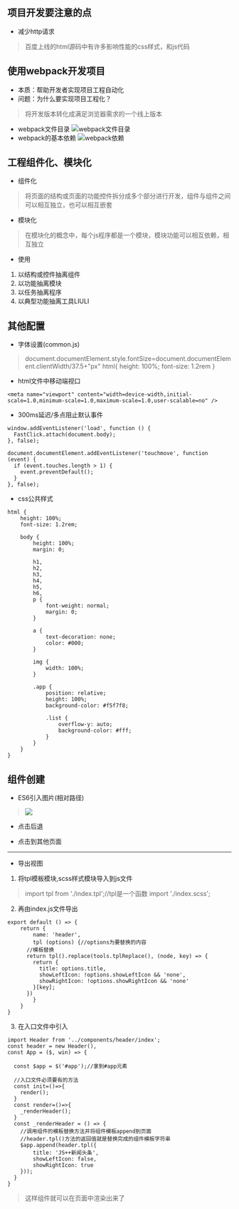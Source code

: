 ## 项目开发要注意的点
- 减少http请求
> 百度上线的html源码中有许多影响性能的css样式，和js代码
## 使用webpack开发项目
- 本质：帮助开发者实现项目工程自动化
- 问题：为什么要实现项目工程化？
> 将开发版本转化成满足浏览器需求的一个线上版本
- webpack文件目录
![webpack文件目录](https://github.com/liulin657609759/newsapp/blob/master/newsApp/img-folder/%E9%A1%B9%E7%9B%AE%E7%9B%AE%E5%BD%95.png)
- webpack的基本依赖
![webpack依赖](https://github.com/liulin657609759/newsapp/blob/master/newsApp/img-folder/%E9%9C%80%E8%A6%81%E7%9A%84%E4%BE%9D%E8%B5%96.png)
## 工程组件化、模块化
- 组件化
> 将页面的结构或页面的功能控件拆分成多个部分进行开发，组件与组件之间可以相互独立，也可以相互嵌套
- 模块化
> 在模块化的概念中，每个js程序都是一个模块，模块功能可以相互依赖，相互独立
- 使用
1. 以结构或控件抽离组件
2. 以功能抽离模块
3. 以任务抽离程序
4. 以典型功能抽离工具LIULI
## 其他配置
- 字体设置(common.js)
> document.documentElement.style.fontSize=document.documentElement.clientWidth/37.5+"px"
> html{
>    height: 100%;
>    font-size: 1.2rem
>}
- html文件中移动端视口
```
<meta name="viewport" content="width=device-width,initial-scale=1.0,minimum-scale=1.0,maximum-scale=1.0,user-scalable=no" />
```
- 300ms延迟/多点阻止默认事件
```
window.addEventListener('load', function () {
  FastClick.attach(document.body);
}, false);

document.documentElement.addEventListener('touchmove', function (event) {
  if (event.touches.length > 1) {
  	event.preventDefault();
  }
}, false);
```
- css公共样式
```
html {
	height: 100%;
	font-size: 1.2rem;

	body {
		height: 100%;
		margin: 0;

        h1,
        h2,
        h3,
        h4,
        h5,
        h6,
        p {
        	font-weight: normal;
        	margin: 0;
        }

        a {
        	text-decoration: none;
        	color: #000;
        }

        img {
        	width: 100%;
        }

        .app {
            position: relative;
            height: 100%;
            background-color: #f5f7f8;

            .list {
            	overflow-y: auto;
            	background-color: #fff;
            }
        }
	}
}
```
## 组件创建
- ES6引入图片(相对路径)
> <img src="${require('../../images/backward.png')}" class="img-icon" style="display: {{showLeftIcon}}" />
- 点击后退
> <a href="javascript:history.back(-1)"></a>
- 点击到其他页面
> <a href="collections.html"></a>
*** 
- 导出视图
1. 将tpl模板模块,scss样式模块导入到js文件
> import tpl from './index.tpl';//tpl是一个函数
> import './index.scss';
2. 再由index.js文件导出
```
export default () => {
	return {
		name: 'header',
		tpl (options) {//options为要替换的内容
      //模板替换
      return tpl().replace(tools.tplReplace(), (node, key) => {
      	return {
          title: options.title,
          showLeftIcon: !options.showLeftIcon && 'none',
          showRightIcon: !options.showRightIcon && 'none'
      	}[key];
      })
		}
	}
}
```
3. 在入口文件中引入
```
import Header from '../components/header/index';
const header = new Header(),
const App = ($, win) => {
  
  const $app = $('#app');//拿到#app元素

  //入口文件必须要有的方法
  const init=()=>{
    render();
  }
  const render=()=>{
    _renderHeader();
  }
  const _renderHeader = () => {
    //调用组件的模板替换方法并将组件模板append到页面
    //header.tpl()方法的返回值就是替换完成的组件模板字符串
    $app.append(header.tpl({
  		title: 'JS++新闻头条',
  		showLeftIcon: false,
  		showRightIcon: true
  	}));
  }
}
```
> 这样组件就可以在页面中渲染出来了
